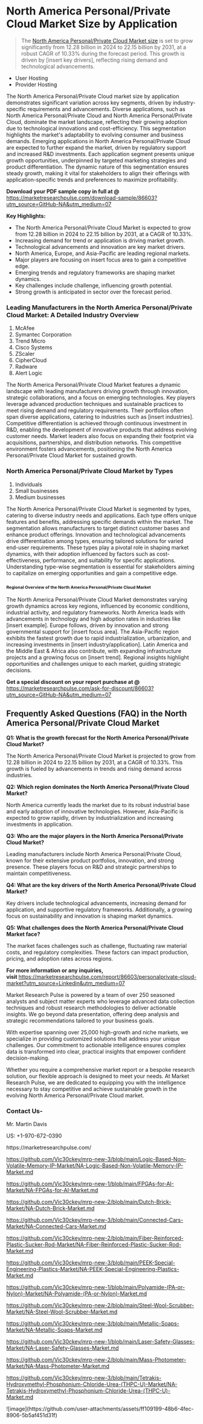 <h1>North America Personal/Private Cloud Market&nbsp;Size by Application</h1><blockquote><p>The <a href="https://marketresearchpulse.com/download-sample/86603?utm_source=GitHub-NA&amp;utm_medium=07">North America Personal/Private Cloud Market size</a> is set to grow significantly from 12.28 billion in 2024 to 22.15 billion by 2031, at a robust CAGR of 10.33% during the forecast period. This growth is driven by [insert key drivers], reflecting rising demand and technological advancements.</p></blockquote><ul><li>User Hosting<li> Provider Hosting</li></ul><p>The North America Personal/Private Cloud market size by application demonstrates significant variation across key segments, driven by industry-specific requirements and advancements. Diverse applications, such as North America Personal/Private Cloud and North America Personal/Private Cloud, dominate the market landscape, reflecting their growing adoption due to technological innovations and cost-efficiency. This segmentation highlights the market's adaptability to evolving consumer and business demands. Emerging applications in North America Personal/Private Cloud are expected to further expand the market, driven by regulatory support and increased R&D investments. Each application segment presents unique growth opportunities, underpinned by targeted marketing strategies and product differentiation. The dynamic nature of this segmentation ensures steady growth, making it vital for stakeholders to align their offerings with application-specific trends and preferences to maximize profitability.</p><p><strong>Download your PDF sample copy in full at @ </strong><a href="https://marketresearchpulse.com/download-sample/86603?utm_source=GitHub-NA&amp;utm_medium=07">https://marketresearchpulse.com/download-sample/86603?utm_source=GitHub-NA&amp;utm_medium=07</a></p><p><strong>Key Highlights: </strong></p><ul><li>The North America Personal/Private Cloud Market is expected to grow from 12.28 billion in 2024 to 22.15 billion by 2031, at a CAGR of 10.33%.</li><li>Increasing demand for trend or application is driving market growth.</li><li>Technological advancements and innovation are key market drivers.</li><li>North America, Europe, and Asia-Pacific are leading regional markets.</li><li>Major players are focusing on insert focus area to gain a competitive edge.</li><li>Emerging trends and regulatory frameworks are shaping market dynamics.</li><li>Key challenges include challenge, influencing growth potential.</li><li>Strong growth is anticipated in sector over the forecast period.</li></ul><h3>Leading Manufacturers in the North America Personal/Private Cloud Market: A Detailed Industry Overview</h3><ol><li>McAfee</li><li>Symantec Corporation</li><li>Trend Micro</li><li>Cisco Systems</li><li>ZScaler</li><li>CipherCloud</li><li>Radware</li><li>Alert Logic</li></ol><div class="flex max-w-full flex-col flex-grow"><div class="min-h-8 text-message flex w-full flex-col items-end gap-2 whitespace-normal break-words [.text-message+&amp;]:mt-5" dir="auto" data-message-author-role="assistant" data-message-id="fd8432e4-4910-450d-b182-61b7bfb0a01f" data-message-model-slug="gpt-4o"><div class="flex w-full flex-col gap-1 empty:hidden first:pt-[3px]"><div class="markdown prose w-full break-words dark:prose-invert light"><p>The North America Personal/Private Cloud Market features a dynamic landscape with leading manufacturers driving growth through innovation, strategic collaborations, and a focus on emerging technologies. Key players leverage advanced production techniques and sustainable practices to meet rising demand and regulatory requirements. Their portfolios often span diverse applications, catering to industries such as [insert industries]. Competitive differentiation is achieved through continuous investment in R&amp;D, enabling the development of innovative products that address evolving customer needs. Market leaders also focus on expanding their footprint via acquisitions, partnerships, and distribution networks. This competitive environment fosters advancements, positioning the North America Personal/Private Cloud Market for sustained growth.</p></div></div></div></div><h3>North America Personal/Private Cloud Market by Types</h3><ol><li>Individuals<li> Small businesses<li> Medium businesses</li></ol><div class="flex max-w-full flex-col flex-grow"><div class="min-h-8 text-message flex w-full flex-col items-end gap-2 whitespace-normal break-words [.text-message+&amp;]:mt-5" dir="auto" data-message-author-role="assistant" data-message-id="084470be-0bb7-4664-bddf-5156b4f41249" data-message-model-slug="gpt-4o-mini"><div class="flex w-full flex-col gap-1 empty:hidden first:pt-[3px]"><div class="markdown prose w-full break-words dark:prose-invert light"><p>The North America Personal/Private Cloud Market is segmented by types, catering to diverse industry needs and applications. Each type offers unique features and benefits, addressing specific demands within the market. The segmentation allows manufacturers to target distinct customer bases and enhance product offerings. Innovation and technological advancements drive differentiation among types, ensuring tailored solutions for varied end-user requirements. These types play a pivotal role in shaping market dynamics, with their adoption influenced by factors such as cost-effectiveness, performance, and suitability for specific applications. Understanding type-wise segmentation is essential for stakeholders aiming to capitalize on emerging opportunities and gain a competitive edge.</p></div></div></div></div><h3><span style="font-size: 11px;">Regional Overview of the North America Personal/Private Cloud Market</span></h3><div class="flex max-w-full flex-col flex-grow"><div class="min-h-8 text-message flex w-full flex-col items-end gap-2 whitespace-normal break-words [.text-message+&amp;]:mt-5" dir="auto" data-message-author-role="assistant" data-message-id="e9038762-ce64-4e30-91c9-9bd413514231" data-message-model-slug="gpt-4o-mini"><div class="flex w-full flex-col gap-1 empty:hidden first:pt-[3px]"><div class="markdown prose w-full break-words dark:prose-invert light"><p>The North America Personal/Private Cloud Market demonstrates varying growth dynamics across key regions, influenced by economic conditions, industrial activity, and regulatory frameworks. North America leads with advancements in technology and high adoption rates in industries like [insert example]. Europe follows, driven by innovation and strong governmental support for [insert focus area]. The Asia-Pacific region exhibits the fastest growth due to rapid industrialization, urbanization, and increasing investments in [insert industry/application]. Latin America and the Middle East &amp; Africa also contribute, with expanding infrastructure projects and a growing focus on [insert trend]. Regional insights highlight opportunities and challenges unique to each market, guiding strategic decisions.</p></div></div></div></div><p><strong>Get a special discount on your report purchase at @ </strong><a href="https://marketresearchpulse.com/ask-for-discount/86603?utm_source=GitHub-NA&amp;utm_medium=07">https://marketresearchpulse.com/ask-for-discount/86603?utm_source=GitHub-NA&amp;utm_medium=07</a></p><h2>Frequently Asked Questions (FAQ) in the North America Personal/Private Cloud Market</h2><p><strong>Q1: What is the growth forecast for the North America Personal/Private Cloud Market?</strong></p><p>The North America Personal/Private Cloud Market is projected to grow from 12.28 billion in 2024 to 22.15 billion by 2031, at a CAGR of 10.33%. This growth is fueled by advancements in trends and rising demand across industries.</p><p><strong>Q2: Which region dominates the North America Personal/Private Cloud Market?</strong></p><p>North America currently leads the market due to its robust industrial base and early adoption of innovative technologies. However, Asia-Pacific is expected to grow rapidly, driven by industrialization and increasing investments in application.</p><p><strong>Q3: Who are the major players in the North America Personal/Private Cloud Market?</strong></p><p>Leading manufacturers include North America Personal/Private Cloud, known for their extensive product portfolios, innovation, and strong presence. These players focus on R&amp;D and strategic partnerships to maintain competitiveness.</p><p><strong>Q4: What are the key drivers of the North America Personal/Private Cloud Market?</strong></p><p>Key drivers include technological advancements, increasing demand for application, and supportive regulatory frameworks. Additionally, a growing focus on sustainability and innovation is shaping market dynamics.</p><p><strong>Q5: What challenges does the North America Personal/Private Cloud Market face?</strong></p><p>The market faces challenges such as challenge, fluctuating raw material costs, and regulatory complexities. These factors can impact production, pricing, and adoption rates across regions.</p><p><strong>For more information or any inquiries, visit&nbsp;</strong><a href="https://marketresearchpulse.com/report/86603/personalprivate-cloud-market?utm_source=Linkedin&utm_medium=07">https://marketresearchpulse.com/report/86603/personalprivate-cloud-market?utm_source=Linkedin&utm_medium=07</a></p><p>Market Research Pulse is powered by a team of over 250 seasoned analysts and subject matter experts who leverage advanced data collection techniques and robust research methodologies to deliver actionable insights. We go beyond data presentation, offering deep analysis and strategic recommendations tailored to your business goals.</p><p>With expertise spanning over 25,000 high-growth and niche markets, we specialize in providing customized solutions that address your unique challenges. Our commitment to actionable intelligence ensures complex data is transformed into clear, practical insights that empower confident decision-making.</p><p>Whether you require a comprehensive market report or a bespoke research solution, our flexible approach is designed to meet your needs. At Market Research Pulse, we are dedicated to equipping you with the intelligence necessary to stay competitive and achieve sustainable growth in the evolving North America Personal/Private Cloud market.</p><h3><strong>Contact Us-</strong></h3><p>Mr. Martin Davis</p><p>US: +1-970-672-0390</p><p>https://marketresearchpulse.com/</p><p><a href="https://github.com/Vic30ckey/mrp-new-3/blob/main/Logic-Based-Non-Volatile-Memory-IP-Market/NA-Logic-Based-Non-Volatile-Memory-IP-Market.md">https://github.com/Vic30ckey/mrp-new-3/blob/main/Logic-Based-Non-Volatile-Memory-IP-Market/NA-Logic-Based-Non-Volatile-Memory-IP-Market.md</a></p><p><a href="https://github.com/Vic30ckey/mrp-new-1/blob/main/FPGAs-for-AI-Market/NA-FPGAs-for-AI-Market.md">https://github.com/Vic30ckey/mrp-new-1/blob/main/FPGAs-for-AI-Market/NA-FPGAs-for-AI-Market.md</a></p><p><a href="https://github.com/Vic30ckey/mrp-new-2/blob/main/Dutch-Brick-Market/NA-Dutch-Brick-Market.md">https://github.com/Vic30ckey/mrp-new-2/blob/main/Dutch-Brick-Market/NA-Dutch-Brick-Market.md</a></p><p><a href="https://github.com/Vic30ckey/mrp-new-3/blob/main/Connected-Cars-Market/NA-Connected-Cars-Market.md">https://github.com/Vic30ckey/mrp-new-3/blob/main/Connected-Cars-Market/NA-Connected-Cars-Market.md</a></p><p><a href="https://github.com/Vic30ckey/mrp-new-2/blob/main/Fiber-Reinforced-Plastic-Sucker-Rod-Market/NA-Fiber-Reinforced-Plastic-Sucker-Rod-Market.md">https://github.com/Vic30ckey/mrp-new-2/blob/main/Fiber-Reinforced-Plastic-Sucker-Rod-Market/NA-Fiber-Reinforced-Plastic-Sucker-Rod-Market.md</a></p><p><a href="https://github.com/Vic30ckey/mrp-new-3/blob/main/PEEK-Special-Engineering-Plastics-Market/NA-PEEK-Special-Engineering-Plastics-Market.md">https://github.com/Vic30ckey/mrp-new-3/blob/main/PEEK-Special-Engineering-Plastics-Market/NA-PEEK-Special-Engineering-Plastics-Market.md</a></p><p><a href="https://github.com/Vic30ckey/mrp-new-1/blob/main/Polyamide-(PA-or-Nylon)-Market/NA-Polyamide-(PA-or-Nylon)-Market.md">https://github.com/Vic30ckey/mrp-new-1/blob/main/Polyamide-(PA-or-Nylon)-Market/NA-Polyamide-(PA-or-Nylon)-Market.md</a></p><p><a href="https://github.com/Vic30ckey/mrp-new-2/blob/main/Steel-Wool-Scrubber-Market/NA-Steel-Wool-Scrubber-Market.md">https://github.com/Vic30ckey/mrp-new-2/blob/main/Steel-Wool-Scrubber-Market/NA-Steel-Wool-Scrubber-Market.md</a></p><p><a href="https://github.com/Vic30ckey/mrp-new-3/blob/main/Metallic-Soaps-Market/NA-Metallic-Soaps-Market.md">https://github.com/Vic30ckey/mrp-new-3/blob/main/Metallic-Soaps-Market/NA-Metallic-Soaps-Market.md</a></p><p><a href="https://github.com/Vic30ckey/mrp-new-1/blob/main/Laser-Safety-Glasses-Market/NA-Laser-Safety-Glasses-Market.md">https://github.com/Vic30ckey/mrp-new-1/blob/main/Laser-Safety-Glasses-Market/NA-Laser-Safety-Glasses-Market.md</a></p><p><a href="https://github.com/Vic30ckey/mrp-new-2/blob/main/Mass-Photometer-Market/NA-Mass-Photometer-Market.md">https://github.com/Vic30ckey/mrp-new-2/blob/main/Mass-Photometer-Market/NA-Mass-Photometer-Market.md</a></p><p><a href="https://github.com/Vic30ckey/mrp-new-3/blob/main/Tetrakis-Hydroxymethyl-Phosphonium-Chloride-Urea-(THPC-U)-Market/NA-Tetrakis-Hydroxymethyl-Phosphonium-Chloride-Urea-(THPC-U)-Market.md">https://github.com/Vic30ckey/mrp-new-3/blob/main/Tetrakis-Hydroxymethyl-Phosphonium-Chloride-Urea-(THPC-U)-Market/NA-Tetrakis-Hydroxymethyl-Phosphonium-Chloride-Urea-(THPC-U)-Market.md</a></p>
![image](https://github.com/user-attachments/assets/ff109199-48b6-4fec-8906-5b5af451d31f)
